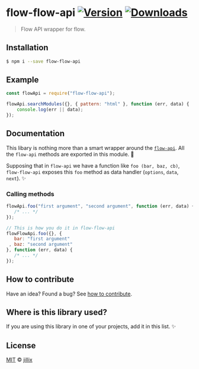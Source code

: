 # flow-flow-api [![Version](https://img.shields.io/npm/v/flow-flow-api.svg)](https://www.npmjs.com/package/flow-flow-api) [![Downloads](https://img.shields.io/npm/dt/flow-flow-api.svg)](https://www.npmjs.com/package/flow-flow-api)

> Flow API wrapper for flow.

## Installation

```sh
$ npm i --save flow-flow-api
```

## Example

```js
const flowApi = require("flow-flow-api");

flowApi.searchModules({}, { pattern: "html" }, function (err, data) {
    console.log(err || data);
});
```

## Documentation

This libary is nothing more than a smart wrapper around the
[`flow-api`](https://github.com/jillix/flow-api). All the
`flow-api` methods are exported in this module. :tada:

Supposing that in `flow-api` we have a function like
`foo (bar, baz, cb)`, `flow-flow-api` exposes this `foo`
method as data handler (`options`, `data`, `next`). :sparkles:

### Calling methods

```js
flowApi.foo("first argument", "second argument", function (err, data) {
   /* ... */
});

// This is how you do it in flow-flow-api
flowFlowApi.foo({}, {
   bar: "first argument"
 , baz: "second argument"
}, function (err, data) {
   /* ... */
});
```

## How to contribute
Have an idea? Found a bug? See [how to contribute][contributing].

## Where is this library used?
If you are using this library in one of your projects, add it in this list. :sparkles:

## License

[MIT][license] © [jillix][website]

[license]: http://showalicense.com/?fullname=jillix%20%3Ccontact%40jillix.com%3E%20(http%3A%2F%2Fjillix.com)&year=2015#license-mit
[website]: http://jillix.com
[contributing]: /CONTRIBUTING.md
[docs]: /DOCUMENTATION.md